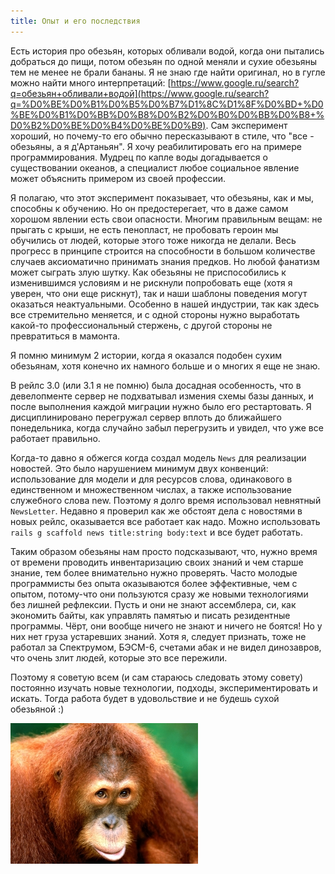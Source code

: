 ```yaml
---
title: Опыт и его последствия
---
```


Есть история про обезьян, которых обливали водой, когда они пытались добраться до пищи, потом обезьян по одной  меняли и
сухие обезьяны тем не менее не брали бананы.
Я не знаю где найти оригинал, но в гугле можно найти много интерпретаций: [https://www.google.ru/search?q=обезьян+обливали+водой](https://www.google.ru/search?q=%D0%BE%D0%B1%D0%B5%D0%B7%D1%8C%D1%8F%D0%BD+%D0%BE%D0%B1%D0%BB%D0%B8%D0%B2%D0%B0%D0%BB%D0%B8+%D0%B2%D0%BE%D0%B4%D0%BE%D0%B9).
Сам эксперимент хороший, но почему-то его обычно пересказывают в стиле, что "все - обезьяны, а я д'Артаньян". Я хочу реабилитировать
его на примере программирования. Мудрец по капле воды догадывается о существовании океанов, а специалист любое социальное
явление может объяснить примером из своей профессии.

Я полагаю, что этот эксперимент показывает, что обезьяны, как и мы, способны к обучению. Но он предостерегает, что в
даже самом хорошом явлении есть свои опасности. Многим правильным вещам: не прыгать с крыши, не есть пенопласт, не пробовать героин
мы обучились от людей, которые этого тоже никогда не делали. Весь прогресс в принципе строится на способности в большом количестве случаев
аксиоматично принимать знания предков. Но любой фанатизм может сыграть злую шутку. Как обезьяны не приспособились к изменившимся
условиям и не рискнули попробовать еще (хотя я уверен, что они еще рискнут), так и наши шаблоны поведения могут оказаться неактуальными.
Особенно в нашей индустрии, так как здесь все стремительно меняется, и с одной стороны нужно выработать какой-то профессиональный стержень, с
другой стороны не превратиться в мамонта.

Я помню минимум 2 истории, когда я оказался подобен сухим обезьянам, хотя конечно их намного больше и о многих я еще не знаю.

В рейлс 3.0 (или 3.1 я не помню) была досадная особенность, что в девелопменте сервер не подхватывал измения схемы базы данных,
и после выполнения каждой миграции нужно было его рестартовать. Я дисциплинировано перегружал сервер вплоть до ближайшего понедельника,
когда случайно забыл перегрузить и увидел, что уже все работает правильно.

Когда-то давно я обжегся когда создал модель `News` для реализации новостей. Это было нарушением минимум двух конвенций: использование
для модели и для ресурсов слова, одинакового в единственном и множественном числах, а также использование служебного слова new. Поэтому
я долго время использовал невнятный `NewsLetter`. Недавно я проверил как же обстоят дела с новостями в новых рейлс, оказывается все
работает как надо. Можно использовать `rails g scaffold news title:string body:text` и все будет работать.

Таким образом обезьяны нам просто подсказывают, что, нужно время от времени проводить инвентаризацию своих знаний и чем старше знание, тем
более внимательно нужно проверять. Часто молодые программисты
без опыта оказываются более эффективные, чем с опытом, потому-что они пользуются сразу же новыми технологиями без лишней рефлексии.
Пусть и они не знают
ассемблера, си, как экономить байты, как управлять памятью и писать резидентные программы. Чёрт, они вообще ничего не знают
и ничего не боятся! Но у них нет груза устаревших знаний.
Хотя я, следует признать, тоже не работал за Спектрумом, БЭСМ-6, счетами абак и не видел динозавров,
что очень злит людей, которые это все пережили.

Поэтому я советую всем (и сам стараюсь следовать этому совету) постоянно изучать новые технологии, подходы,
экспериментировать и искать. Тогда работа будет в удовольствие и не будешь сухой обезьяной :)

<img src="/assets/old/4-makak/gorilka.jpg">
